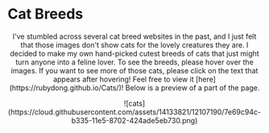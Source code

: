 # Cat Breeds
<p align="center">I've stumbled across several cat breed websites in the past, and I just felt that those images don't show cats for the lovely creatures they are. I decided to make my own hand-picked cutest breeds of cats that just might turn anyone into a feline lover. To see the breeds, please hover over the images. If you want to see more of those cats, please click on the text that appears after hovering! Feel free to view it [here](https://rubydong.github.io/Cats/)! Below is a preview of a part of the page. 

<p align="center">![cats](https://cloud.githubusercontent.com/assets/14133821/12107190/7e69c94c-b335-11e5-8702-424ade5eb730.png)
